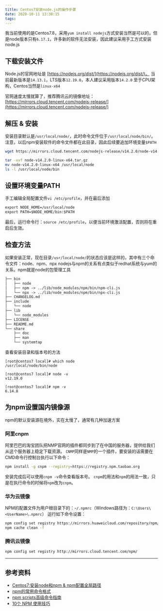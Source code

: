 ```yaml
---
title: Centos7安装node.js的操作步骤
date: 2020-10-11 13:38:15
tags:
---
```


我当前使用的是Centos7.8，采用`yum install nodejs`方式安装当然是可以的，但是node版本只有`6.17.1`，许多新的软件无法安装，因此建议采用手工方式安装node.js

## 下载安装文件

Node.js的官网地址是 [https://nodejs.org/dist/](https://nodejs.org/dist/)。
当前最新版本是`14.13.1`，LTS版本`12.19.0`，本人建议采用版本`14.2.0`
至于CPU架构，Centos当然是`linux-x64`

官网速度太慢就算了，推荐腾讯云的镜像地址：[https://mirrors.cloud.tencent.com/nodejs-release/](https://mirrors.cloud.tencent.com/nodejs-release/)

## 解压 & 安装

安装目录默认是`/usr/local/node/`，此时命令文件位于`/usr/local/node/bin/`。
注意，以后npm安装软件的命令文件都在此目录，因此后续要追加环境变量`$PATH`

``` bash
wget https://mirrors.cloud.tencent.com/nodejs-release/v14.2.0/node-v14.2.0-linux-x64.tar.gz

tar -xvf node-v14.2.0-linux-x64.tar.gz
mv node-v14.2.0-linux-x64 /usr/local/node
ls -l /usr/local/node/bin
```

## 设置环境变量PATH

手工编辑全局配置文件`vi /etc/profile`，并在最后添加

``` txt
export NODE_HOME=/usr/local/node
export PATH=$NODE_HOME/bin:$PATH
```

最后，运行命令行：`source /etc/profile`，以便当前环境激活配置，否则将在重启后生效。

## 检查方法

如果安装正常，现在目录`/usr/local/node/`的状态应该是这样的，其中有三个命令文件：node、npm、npx
nodejs与npm的关系有点类似于redhat系统与yum的关系，npm就是node的包管理工具

``` txt
├── bin
│   ├── node
│   ├── npm -> ../lib/node_modules/npm/bin/npm-cli.js
│   └── npx -> ../lib/node_modules/npm/bin/npx-cli.js
├── CHANGELOG.md
├── include
│   └── node
├── lib
│   └── node_modules
├── LICENSE
├── README.md
└── share
    ├── doc
    ├── man
    └── systemtap
```

查看安装目录和版本号的方法

``` console
[root@centos7 local]# which node
/usr/local/node/bin/node

[root@centos7 local]# node -v
v12.19.0

[root@centos7 local]# npm -v
6.14.8
```

## 为npm设置国内镜像源

npm的默认安装源在境外，实在太慢了，通常有几种加速方案

### 阿里cnpm

阿里巴巴的淘宝团队把NMP官网的插件都同步到了在中国的服务器，提供给我们从这个服务器上稳定下载资源。
`CNMP`同样是`NMP`的一个插件，要安装的话需要在CMD命令行控制台执行以下命令：

``` bash
npm install -g cnpm --registry=https://registry.npm.taobao.org
```

安装完成后可以使用`cnpm -v`命令查看版本号。
`cnpm`的用法和`npm`的用法一致，只是在执行命令的时候将`npm`改为`cnpm`。

### 华为云镜像

NPM的配置文件为用户根目录下的：`~/.npmrc`（Windows路径为：`C:\Users\<UserName>\.npmrc`）
运行如下命令设置：

``` bash
npm config set registry https://mirrors.huaweicloud.com/repository/npm/
npm cache clean -f
```

### 腾讯云镜像

``` bash
npm config set registry http://mirrors.cloud.tencent.com/npm/
```

---

## 参考资料

- [Centos7:安装node和npm & npm配置全局路径](https://my.oschina.net/cqyj/blog/3016118)
- [npm的常用命令格式](https://segmentfault.com/a/1190000012099112)
- [npm scripts高级命令指南](https://www.ruanyifeng.com/blog/2016/10/npm_scripts.html)
- [10个 NPM 使用技巧](https://www.techug.com/post/10-npm-tips-and-tricks.html)
